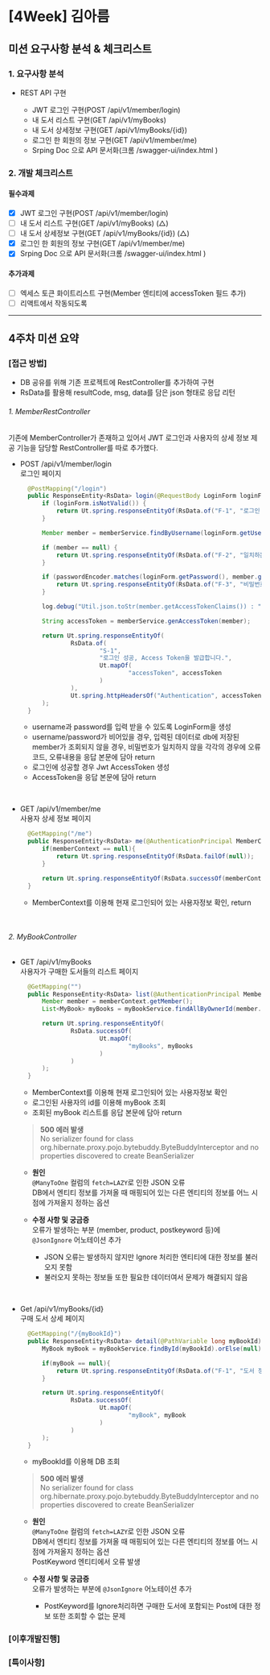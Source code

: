 # [4Week] 김아름

## 미션 요구사항 분석 & 체크리스트

### 1. 요구사항 분석

- REST API 구현

    - JWT 로그인 구현(POST /api/v1/member/login)
    - 내 도서 리스트 구현(GET /api/v1/myBooks)
    - 내 도서 상세정보 구현(GET /api/v1/myBooks/{id})
    - 로그인 한 회원의 정보 구현(GET /api/v1/member/me)
    - Srping Doc 으로 API 문서화(크롬 /swagger-ui/index.html )

### 2. 개발 체크리스트
#### 필수과제
- [x] JWT 로그인 구현(POST /api/v1/member/login)
- [ ] 내 도서 리스트 구현(GET /api/v1/myBooks) (△)
- [ ] 내 도서 상세정보 구현(GET /api/v1/myBooks/{id}) (△)
- [x] 로그인 한 회원의 정보 구현(GET /api/v1/member/me)
- [x] Srping Doc 으로 API 문서화(크롬 /swagger-ui/index.html )

#### 추가과제
- [ ] 엑세스 토큰 화이트리스트 구현(Member 엔티티에 accessToken 필드 추가)
- [ ] 리액트에서 작동되도록

---

## 4주차 미션 요약

### [접근 방법]

- DB 공유를 위해 기존 프로젝트에 RestController를 추가하여 구현
- RsData를 활용해 resultCode, msg, data를 담은 json 형태로 응답 리턴


###### 1. MemberRestController
기존에 MemberController가 존재하고 있어서 JWT 로그인과
사용자의 상세 정보 제공 기능을 담당할 RestController를 따로 추가했다.

- POST /api/v1/member/login  
  로그인 페이지

  ```java
    @PostMapping("/login")
    public ResponseEntity<RsData> login(@RequestBody LoginForm loginForm) {
        if (loginForm.isNotValid()) {
            return Ut.spring.responseEntityOf(RsData.of("F-1", "로그인 정보가 올바르지 않습니다."));
        }

        Member member = memberService.findByUsername(loginForm.getUsername()).orElse(null);

        if (member == null) {
            return Ut.spring.responseEntityOf(RsData.of("F-2", "일치하는 회원이 존재하지 않습니다."));
        }

        if (passwordEncoder.matches(loginForm.getPassword(), member.getPassword()) == false) {
            return Ut.spring.responseEntityOf(RsData.of("F-3", "비밀번호가 일치하지 않습니다."));
        }

        log.debug("Util.json.toStr(member.getAccessTokenClaims()) : " + Ut.json.toStr(member.getAccessTokenClaims()));

        String accessToken = memberService.genAccessToken(member);

        return Ut.spring.responseEntityOf(
                RsData.of(
                        "S-1",
                        "로그인 성공, Access Token을 발급합니다.",
                        Ut.mapOf(
                                "accessToken", accessToken
                        )
                ),
                Ut.spring.httpHeadersOf("Authentication", accessToken)
        );
    }
  ```
  - username과 password를 입력 받을 수 있도록 LoginForm을 생성
  - username/password가 비어있을 경우, 입력된 데이터로 db에 저장된 member가 조회되지 않을 경우,
  비밀번호가 일치하지 않을 각각의 경우에 오류코드, 오류내용을 응답 본문에 담아 return
  - 로그인에 성공할 경우 Jwt AccessToken 생성
  - AccessToken을 응답 본문에 담아  return  

</br>

- GET /api/v1/member/me  
  사용자 상세 정보 페이지

  ```java
    @GetMapping("/me")
    public ResponseEntity<RsData> me(@AuthenticationPrincipal MemberContext memberContext){
        if(memberContext == null){
            return Ut.spring.responseEntityOf(RsData.failOf(null));
        }

        return Ut.spring.responseEntityOf(RsData.successOf(memberContext));
    }
  ```
  - MemberContext를 이용해 현재 로그인되어 있는 사용자정보 확인, return

</br>

###### 2. MyBookController

- GET /api/v1/myBooks  
  사용자가 구매한 도서들의 리스트 페이지

  ```java
    @GetMapping("")
    public ResponseEntity<RsData> list(@AuthenticationPrincipal MemberContext memberContext){
        Member member = memberContext.getMember();
        List<MyBook> myBooks = myBookService.findAllByOwnerId(member.getId());

        return Ut.spring.responseEntityOf(
                RsData.successOf(
                        Ut.mapOf(
                                "myBooks", myBooks
                        )
                )
        );
    }
  ```
  - MemberContext를 이용해 현재 로그인되어 있는 사용자정보 확인
  - 로그인된 사용자의 id를 이용해 myBook 조회
  - 조회된 myBook 리스트를 응답 본문에 담아 return

  > **500 에러 발생**  
  > No serializer found for class org.hibernate.proxy.pojo.bytebuddy.ByteBuddyInterceptor and no properties discovered to create BeanSerializer

  - **원인**  
  `@ManyToOne` 컬럼의 `fetch=LAZY`로 인한 JSON 오류  
  DB에서 엔티티 정보를 가져올 때 매핑되어 있는 다른 엔티티의 정보를 어느 시점에
  가져올지 정하는 옵션    
  
  - **수정 사항 및 궁금증**  
    오류가 발생하는 부분 (member, product, postkeyword 등)에 `@JsonIgnore` 어노테이션 추가
    - JSON 오류는 발생하지 않지만 Ignore 처리한 엔티티에 대한 정보를 불러오지 못함
    - 불러오지 못하는 정보들 또한 필요한 데이터여서 문제가 해결되지 않음

</br>

- Get /api/v1/myBooks/{id}  
  구매 도서 상세 페이지
  ```java
    @GetMapping("/{myBookId}")
    public ResponseEntity<RsData> detail(@PathVariable long myBookId){
        MyBook myBook = myBookService.findById(myBookId).orElse(null);

        if(myBook == null){
            return Ut.spring.responseEntityOf(RsData.of("F-1", "도서 정보가 올바르지 않습니다."));
        }

        return Ut.spring.responseEntityOf(
                RsData.successOf(
                        Ut.mapOf(
                                "myBook", myBook
                        )
                )
        );
    }
  ```
  - myBookId를 이용해 DB 조회
  
  > **500 에러 발생**  
  > No serializer found for class org.hibernate.proxy.pojo.bytebuddy.ByteBuddyInterceptor and no properties discovered to create BeanSerializer

  - **원인**  
    `@ManyToOne` 컬럼의 `fetch=LAZY`로 인한 JSON 오류  
    DB에서 엔티티 정보를 가져올 때 매핑되어 있는 다른 엔티티의 정보를 어느 시점에
    가져올지 정하는 옵션  
    PostKeyword 엔티티에서 오류 발생

  - **수정 사항 및 궁금증**  
    오류가 발생하는 부분에 `@JsonIgnore` 어노테이션 추가
    - PostKeyword를 Ignore처리하면 구매한 도서에 포함되는 Post에 대한 정보 또한 조회할 수 없는 문제


### [이후개발진행]

### [특이사항]

